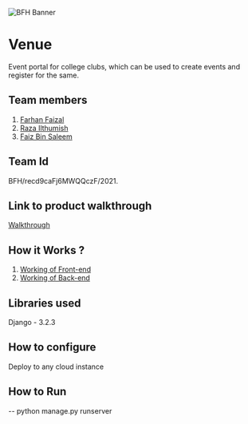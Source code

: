 ![BFH Banner](https://trello-attachments.s3.amazonaws.com/542e9c6316504d5797afbfb9/542e9c6316504d5797afbfc1/39dee8d993841943b5723510ce663233/Frame_19.png)
# Venue
Event portal for college clubs, which can be used to create events and register for the same.
## Team members
1. [Farhan Faizal](https://github.com/farhan369)
2. [Raza Ilthumish](https://github.com/razabinashraf)
3. [Faiz Bin Saleem](https://github.com/Bin-Saleem)
## Team Id
BFH/recd9caFj6MWQQczF/2021.
## Link to product walkthrough
[Walkthrough](https://www.loom.com/share/646f1a1d647943e9a99566cb50d1a21c)
## How it Works ?
1. [Working of Front-end](https://www.loom.com/share/646f1a1d647943e9a99566cb50d1a21c)
2. [Working of Back-end](https://www.loom.com/share/4ffce064920d4624bcad0863be8e27fb)
## Libraries used
Django - 3.2.3
## How to configure
Deploy to any cloud instance
## How to Run
-- python manage.py runserver
